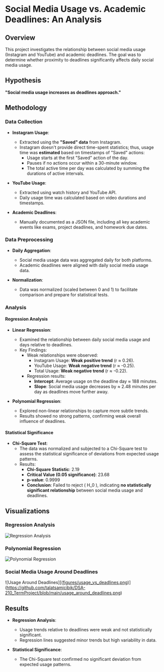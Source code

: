 # Social Media Usage vs. Academic Deadlines: An Analysis

## Overview
This project investigates the relationship between social media usage (Instagram and YouTube) and academic deadlines. The goal was to determine whether proximity to deadlines significantly affects daily social media usage.

## Hypothesis
**"Social media usage increases as deadlines approach."**

## Methodology

### Data Collection
- **Instagram Usage**:
  - Extracted using the **"Saved" data** from Instagram.
  - Instagram doesn't provide direct time-spent statistics; thus, usage time was **estimated** based on timestamps of "Saved" actions:
    - Usage starts at the first "Saved" action of the day.
    - Pauses if no actions occur within a 30-minute window.
    - The total active time per day was calculated by summing the durations of active intervals.
- **YouTube Usage**:
  - Extracted using watch history and YouTube API.
  - Daily usage time was calculated based on video durations and timestamps.

- **Academic Deadlines**:
  - Manually documented as a JSON file, including all key academic events like exams, project deadlines, and homework due dates.

### Data Preprocessing
- **Daily Aggregation**:
  - Social media usage data was aggregated daily for both platforms.
  - Academic deadlines were aligned with daily social media usage data.

- **Normalization**:
  - Data was normalized (scaled between 0 and 1) to facilitate comparison and prepare for statistical tests.

### Analysis
#### Regression Analysis
- **Linear Regression**:
  - Examined the relationship between daily social media usage and days relative to deadlines.
  - Key Findings:
    - Weak relationships were observed:
      - Instagram Usage: **Weak positive trend** (r ≈ 0.26).
      - YouTube Usage: **Weak negative trend** (r ≈ -0.25).
      - Total Usage: **Weak negative trend** (r ≈ -0.22).
    - Regression results:
      - **Intercept**: Average usage on the deadline day ≈ 188 minutes.
      - **Slope**: Social media usage decreases by ≈ 2.48 minutes per day as deadlines move further away.

- **Polynomial Regression**:
  - Explored non-linear relationships to capture more subtle trends.
  - Results showed no strong patterns, confirming weak overall influence of deadlines.

#### Statistical Significance
- **Chi-Square Test**:
  - The data was normalized and subjected to a Chi-Square test to assess the statistical significance of deviations from expected usage patterns.
  - Results:
    - **Chi-Square Statistic**: 2.19
    - **Critical Value (0.05 significance)**: 23.68
    - **p-value**: 0.9999
    - **Conclusion**: Failed to reject \( H_0 \), indicating **no statistically significant relationship** between social media usage and deadlines.

## Visualizations
### Regression Analysis
![Regression Analysis](figures/regression_analysis.png)

### Polynomial Regression
![Polynomial Regression](figures/polynomial_regression_usage.png)

### Social Media Usage Around Deadlines
![Usage Around Deadlines][([figures/usage_vs_deadlines.png](https://github.com/talatsamicibik/DSA-210_TermProject/blob/main/regression_usage_around_deadlines.png))](https://github.com/talatsamicibik/DSA-210_TermProject/blob/main/usage_around_deadlines.png)

## Results
- **Regression Analysis**:
  - Usage trends relative to deadlines were weak and not statistically significant.
  - Regression lines suggested minor trends but high variability in data.

- **Statistical Significance**:
  - The Chi-Square test confirmed no significant deviation from expected usage patterns.
